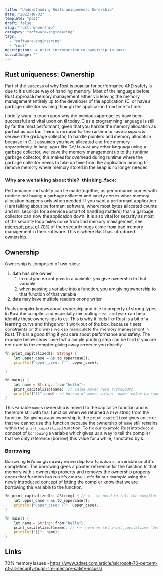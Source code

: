 ```yaml
---
title: "Understanding Rusts uniqueness: Ownership"
date: "2022-10-02"
template: "post"
draft: false
slug: "rust: onwership"
category: "software-engineering"
tags:
  - "software-engineering"
  - "rust"
description: "A brief introduction to ownership in Rust"
socialImage: ""
---
```

## Rust uniqueness: Ownership

Part of the success of why Rust is popular for performance AND safety is due to it's unique way of handling memory. Most of the language before Rust approach memory management either via leaving the memory management entirely up to the developer of the application (C) or have a garbage collector swiping through the application from time to time.

I briefly want to touch upon why the previous approaches have been successful and vital upon on til today. C as a programming language is still by far the most performant, given that you handle the memory allocation as perfect as can be. There is no need for the runtime to have a separate service (the garbage collector) to handle pointers and memory allocation because in C, it assumes you have allocated and free memory appropriately. In languages like Go/Java or any other language using a garbage collector, we leave the memory management up to the runtime garbage collector, this makes for overhead during runtime where the garbage collector needs to take up time from the application running to remove memory where memory stored in the heap is no longer needed.

### Why are we talking about this? :thinking_face:
Performance and safety can be made together, as performance comes with runtime not having a garbage collector and safety comes when memory allocation happens only when needed. If you want a performant application (i am talking about performant software, where most bytes allocated counts and milliseconds for a service upstart of handling matters) than a garbage collector can slow the application down. It is also vital for security as most of the security loop holes come from bad memory management, see [microsoft post of 70%](https://www.zdnet.com/article/microsoft-70-percent-of-all-security-bugs-are-memory-safety-issues/) of their security bugs come from bad memory management in their software. This is where Rust has introduced ownership.

## Ownership
Ownership is composed of two rules:

1. data has one owner
	1. in rust you do not pass in a variable, you give ownership to that variable
	2. when passing a variable into a function, you are giving ownership to that function of that variable
2. data may have multiple readers or one writer

Rusts compiler knows about ownership and due to property of strong types in Rust the compiler and especially the tooling `rust-analyser` can help identify these ownerships to us. This is why it feels like Rust is a bit of a learning curve and things won't work out of the box, because it sets constraints on the ways we can manipulate the memory management in Rust. This is a good thing if you care about performance and safety. The example below show case that a simple printing step can be hard if you are not used to the compiler giving away errors to you directly.

```rust
fn print_capitalized(s: String) {
    let upper_case = &s.to_uppercase();
    println!("upper_case: {}", upper_case);

}

fn main() {
    let name = String::from("hello");
    print_capitalized(name); // value moved here rustcE0382
    println!("{}",name); // borrow of moved value: `name` value borrowed here after move rustcE0382
}
```

This variable `name`s ownership is moved to the capitalize function and is therefore still with that function when we returned a new string from the function. So giving away ownership to the `print_capitilized` gives an error that we cannot use this function because the ownership of `name` still remains within the `print_capitilized` function. To fix our example Rust introduce a concept of `borrowing` a variable which gives us a way to tell the compiler that we only reference (borrow) this value for a while, annotated by `&`.

### Borrowing
Borrowing let's us give away ownership to a function or a variable until it's completion. The borrowing gives a pointer reference for the function to that memory with a ownership property and removes the ownership property onces that function has run it's course. Let's fix our example using the newly introduced concept of letting the complier know that we are borrowing this variable to the function.

```rust
fn print_capitalized(s: &String) { // <-- we need to tell the compiler that we are receiving a reference of some string
    let upper_case = &s.to_uppercase();
    println!("upper_case: {}", upper_case);
}

fn main() {
    let name = String::from("hello");
    print_capitalized(&name); // <-- here we let print_capitalized "borrow" the value of name and use it, then letting go of the ownership once the function completes
    println!("{}", name);
}
```

## Links
70% memory issues - https://www.zdnet.com/article/microsoft-70-percent-of-all-security-bugs-are-memory-safety-issues/
